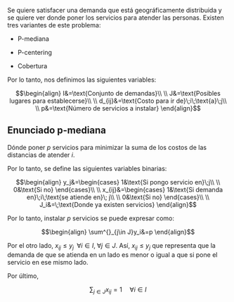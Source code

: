 
Se quiere satisfacer una demanda que está geográficamente distribuida y se quiere ver donde poner los servicios para atender las personas. Existen tres variantes de este problema: 

- P-mediana 

- P-centering 

- Cobertura

Por lo tanto, nos definimos las siguientes variables: 

$$\begin{align}
I&=\text{Conjunto de demandas}\\  \\
J&=\text{Posibles lugares para establecerse}\\  \\
d_{ij}&=\text{Costo para ir de}\;i\;\text{a}\;j\\  \\
p&=\text{Número de servicios a instalar} 
\end{align}$$

## Enunciado p-mediana 

Dónde poner $p$ servicios para minimizar la suma de los costos de las distancias de atender $i$. 

Por lo tanto, se define las siguientes variables binarias: 

$$\begin{align}
y_j&=\begin{cases}
1&\text{Si pongo servicio en}\;j\\  \\
0&\text{Si no} 
\end{cases}\\  \\
x_{ij}&=\begin{cases}
1&\text{Si demanda en}\;i\;\text{se atiende en}\; j\\  \\
0&\text{Si no} 
\end{cases}\\  \\
J_i&=\;\text{Donde ya existen servicios}
\end{align}$$

Por lo tanto, instalar $p$ servicios se puede expresar como: 

$$\begin{align}
\sum^{}_{j\in J}y_i&=p
\end{align}$$

Por el otro lado, $x_{ij}\leq y_j\;\;\forall i\in I,\;\forall j\in J$. Así, $x_{ij}\leq y_j$ que representa que la demanda de que se atienda en un lado es menor o igual a que si pone el servicio en ese mismo lado. 

Por último, 

$$\sum_{j\in J}x_{ij}=1\;\;\;\;\;\forall i\in I$$


